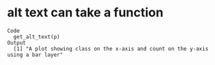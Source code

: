 # alt text can take a function

    Code
      get_alt_text(p)
    Output
      [1] "A plot showing class on the x-axis and count on the y-axis using a bar layer"

